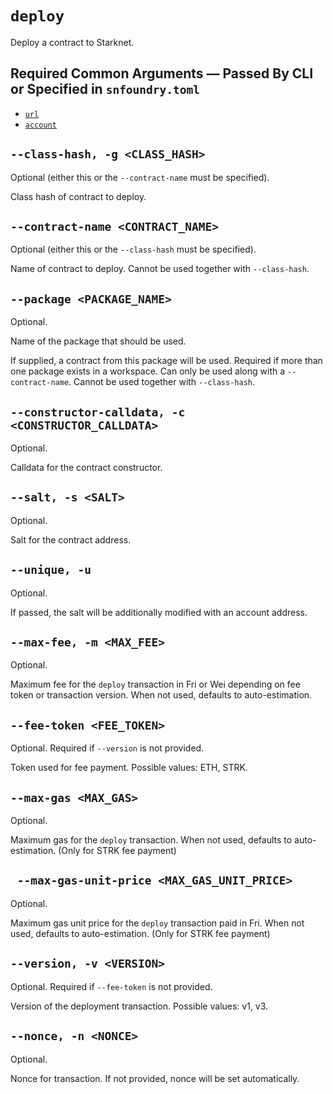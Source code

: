 # `deploy`
Deploy a contract to Starknet.

## Required Common Arguments — Passed By CLI or Specified in `snfoundry.toml`

* [`url`](./common.md#--url--u-rpc_url)
* [`account`](./common.md#--account--a-account_name)

## `--class-hash, -g <CLASS_HASH>`
Optional (either this or the `--contract-name` must be specified).

Class hash of contract to deploy.

## `--contract-name <CONTRACT_NAME>`
Optional (either this or the `--class-hash` must be specified).

Name of contract to deploy.
Cannot be used together with `--class-hash`.

## `--package <PACKAGE_NAME>`
Optional.

Name of the package that should be used.

If supplied, a contract from this package will be used.
Required if more than one package exists in a workspace.
Can only be used along with a `--contract-name`.
Cannot be used together with `--class-hash`.

## `--constructor-calldata, -c <CONSTRUCTOR_CALLDATA>`
Optional.

Calldata for the contract constructor.

## `--salt, -s <SALT>`
Optional.

Salt for the contract address.

## `--unique, -u`
Optional.

If passed, the salt will be additionally modified with an account address.

## `--max-fee, -m <MAX_FEE>`
Optional.

Maximum fee for the `deploy` transaction in Fri or Wei depending on fee token or transaction version. When not used, defaults to auto-estimation.

## `--fee-token <FEE_TOKEN>`
Optional. Required if `--version` is not provided.

Token used for fee payment. Possible values: ETH, STRK.

## `--max-gas <MAX_GAS>`
Optional.

Maximum gas for the `deploy` transaction. When not used, defaults to auto-estimation. (Only for STRK fee payment)

## ` --max-gas-unit-price <MAX_GAS_UNIT_PRICE>`
Optional.

Maximum gas unit price for the `deploy` transaction paid in Fri. When not used, defaults to auto-estimation. (Only for STRK fee payment)

## `--version, -v <VERSION>`
Optional. Required if `--fee-token` is not provided.

Version of the deployment transaction. Possible values: v1, v3.

## `--nonce, -n <NONCE>`
Optional.

Nonce for transaction. If not provided, nonce will be set automatically.
